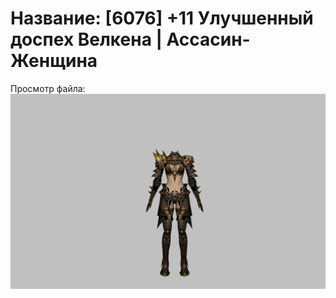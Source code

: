 # Название: [6076] +11 Улучшенный доспех Велкена | Ассасин-Женщина

Просмотр файла:
![p070021.png](p070021.png)